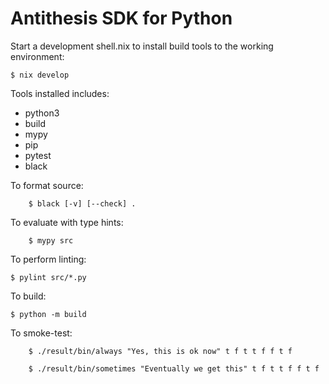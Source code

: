Antithesis SDK for Python
=========================

Start a development shell.nix to install build tools to the working environment:

    $ nix develop


Tools installed includes: 

- python3
- build
- mypy
- pip
- pytest
- black

To format source:

		$ black [-v] [--check] .

To evaluate with type hints:

		$ mypy src

To perform linting:

    $ pylint src/*.py

To build:

    $ python -m build

To smoke-test:

		$ ./result/bin/always "Yes, this is ok now" t f t t f f t f

		$ ./result/bin/sometimes "Eventually we get this" t f t t f f t f

